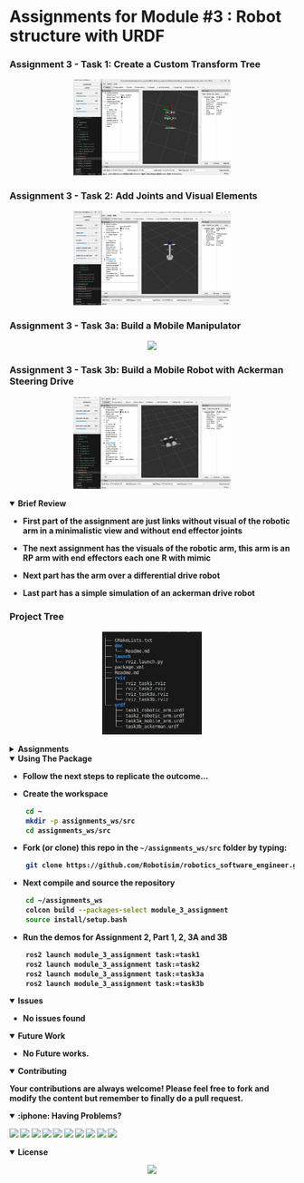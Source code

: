# Assignments for Module #3 : Robot structure with URDF

### Assignment 3 - Task 1: Create a Custom Transform Tree
<p align="center">
<img src = "doc/task1_robotic_arm.gif?raw=true" center=true width="55%"/>
</p>

### Assignment 3 - Task 2: Add Joints and Visual Elements
<p align="center">
<img src = "doc/task2_robotic_arm.gif?raw=true" center=true width="55%"/>
</p>

### Assignment 3 - Task 3a: Build a Mobile Manipulator
<p align="center">
<img src = "doc/task3a_mobile_arm.gif?raw=true" center=true width="55%"/>
</p>

### Assignment 3 - Task 3b: Build a Mobile Robot with Ackerman Steering Drive
<p align="center">
<img src = "doc/task3b_ackerman.gif?raw=true" center=true width="55%"/>
</p>


<details open>
<summary> <b>Brief Review<b></summary>

- First part of the assignment are just links without visual of the robotic arm in a minimalistic view and without end effector joints

- The next assignment has the visuals of the robotic arm, this arm is an RP arm with end effectors each one R with mimic

- Next part has the arm over a differential drive robot

- Last part has a simple simulation of an ackerman drive robot

### <b>Project Tree</b>
<p align="center">
<img src = "doc/tree.PNG?raw=true" center=true width="35%"/>
</p>

</details>

<details close>
<summary> <b>Assignments<b></summary>


### Task 1: Create a Custom Transform Tree
- **Objective**: 
  - Design a robotic arm with 3 DOF using URDF defining the transform tree for the robotic arm without including visual tags focusin only of the correct transform over the joints.


### Task2 2: Task 2: Add Joints and Visual Elements
  - Enhance the robotic arm created earlier by adding joints like finger joints, use prismatic joints types for the finger.
  - Base Joint: The base joint should be of the continuous type.
  - All Other Joints: Set these as revolute joints.
  - Add visualization tags to your robot’s URDF to create the body, primarily using cylinder for easiest implementation.

### Task 3: Build a Mobile Manipulator

  - Place the robotic arm on top of a differential drive robot.
  - Connect the arm using the base_link of the differential drive robot.
  - Create an Ackerman Drive System:
  - Design a car-like robot structure that represents the front axle rotations for turning, simulating an Ackerman steering mechanism.
  - Learning Outcome

By completing this assignment, you will:

  - Learn to create custom robots for simulations using URDF.
  - Understand how to define and manipulate joints and transforms in URDF.
  - Gain experience in building and simulating mobile manipulators and drive systems in ROS 2.

<p align="center"> </p>
</details>

<details open>
<summary> <b>Using The Package <b></summary>

- Follow the next steps to replicate the outcome...

- Create the workspace
```sh
    cd ~
    mkdir -p assignments_ws/src
    cd assignments_ws/src
```
- Fork (or clone) this repo in the `~/assignments_ws/src` folder by typing:
```sh 
    git clone https://github.com/Robotisim/robotics_software_engineer.git
```
- Next compile and source the repository
```sh
    cd ~/assignments_ws
    colcon build --packages-select module_3_assignment
    source install/setup.bash
```

- Run the demos for Assignment 2, Part 1, 2, 3A and 3B
```sh
    ros2 launch module_3_assignment task:=task1
    ros2 launch module_3_assignment task:=task2
    ros2 launch module_3_assignment task:=task3a
    ros2 launch module_3_assignment task:=task3b  
```

</details>


<details open>
<summary> <b>Issues<b></summary>

- No issues found
</details>

<details open>
<summary> <b>Future Work<b></summary>

- No Future works.

</details>

<details open>
<summary> <b>Contributing<b></summary>

Your contributions are always welcome! Please feel free to fork and modify the content but remember to finally do a pull request.

</details>

<details open>
<summary> :iphone: <b>Having Problems?<b></summary>

<p align = "center">

[<img src="https://img.shields.io/badge/linkedin-%230077B5.svg?&style=for-the-badge&logo=linkedin&logoColor=white" />](https://www.linkedin.com/in/riawa)
[<img src="https://img.shields.io/badge/telegram-2CA5E0?style=for-the-badge&logo=telegram&logoColor=white"/>](https://t.me/issaiass)
[<img src="https://img.shields.io/badge/instagram-%23E4405F.svg?&style=for-the-badge&logo=instagram&logoColor=white">](https://www.instagram.com/daqsyspty/)
[<img src="https://img.shields.io/badge/twitter-%231DA1F2.svg?&style=for-the-badge&logo=twitter&logoColor=white" />](https://twitter.com/daqsyspty) 
[<img src ="https://img.shields.io/badge/facebook-%233b5998.svg?&style=for-the-badge&logo=facebook&logoColor=white%22">](https://www.facebook.com/daqsyspty)
[<img src="https://img.shields.io/badge/linkedin-%230077B5.svg?&style=for-the-badge&logo=linkedin&logoColor=white" />](https://www.linkedin.com/in/riawe)
[<img src="https://img.shields.io/badge/tiktok-%23000000.svg?&style=for-the-badge&logo=tiktok&logoColor=white" />](https://www.linkedin.com/in/riawe)
[<img src="https://img.shields.io/badge/whatsapp-%23075e54.svg?&style=for-the-badge&logo=whatsapp&logoColor=white" />](https://wa.me/50766168542?text=Hello%20Rangel)
[<img src="https://img.shields.io/badge/hotmail-%23ffbb00.svg?&style=for-the-badge&logo=hotmail&logoColor=white" />](mailto:issaiass@hotmail.com)
[<img src="https://img.shields.io/badge/gmail-%23D14836.svg?&style=for-the-badge&logo=gmail&logoColor=white" />](mailto:riawalles@gmail.com)

</p

</details>

<details open>
<summary> <b>License<b></summary>
<p align = "center">
<img src= "https://mirrors.creativecommons.org/presskit/buttons/88x31/svg/by-sa.svg" />
</p>
</details>